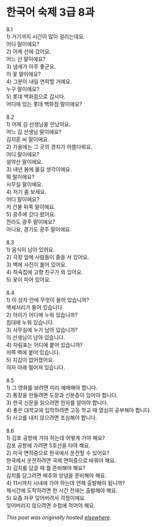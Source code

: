 # 한국어 숙제 3급 8과

<p>8.1<br>1) &#44144;&#44592;&#44620;&#51648; &#49884;&#44036;&#51060; &#47566;&#51060; &#44152;&#47532;&#45716;&#45936;&#50836;.<br>&#50612;&#46356; &#47568;&#51060;&#50640;&#50836;?<br>2) &#50612;&#51228; &#49328;&#50640; &#44052;&#50612;&#50836;.<br>&#50612;&#45712; &#49328; &#47568;&#51060;&#50640;&#50836;?<br>3) &#45252;&#49352;&#44032; &#50500;&#51452; &#51339;&#44400;&#50836;.<br>&#51060; &#44867; &#47568;&#51060;&#50640;&#50836;?<br>4) &#44536;&#48516;&#51060; &#45236;&#51068; &#50672;&#46973;&#54624; &#44144;&#50696;&#50836;.<br>&#45572;&#44396; &#47568;&#51060;&#50640;&#50836;?<br>5) &#47215;&#45936; &#48177;&#54868;&#51216;&#51004;&#47196; &#44049;&#49884;&#45796;.<br>&#50612;&#46356;&#50640; &#51080;&#45716; &#47215;&#45936; &#48177;&#54868;&#51216; &#47568;&#51060;&#50640;&#50836;?<br><br>8.2<br>1) &#50612;&#51228; &#44608; &#49440;&#49373;&#45784;&#51012; &#47564;&#45228;&#50612;&#50836;.<br>&#50612;&#45712; &#44608; &#49440;&#49373;&#45784; &#47568;&#51060;&#50640;&#50836;?<br>&#44608;&#51648;&#54984; &#50472; &#47568;&#51060;&#50640;&#50836;.<br>2) &#44032;&#51012;&#50640;&#45716; &#44536; &#44275;&#51032; &#44221;&#52824;&#44032; &#50500;&#47492;&#45796;&#50892;&#50836;.<br>&#50612;&#46356; &#47568;&#51060;&#50640;&#50836;?<br>&#49444;&#50501;&#49328; &#47568;&#51060;&#50640;&#50836;.<br>3) &#45236;&#45380; &#48388;&#50640; &#50734;&#44600; &#49373;&#44033;&#51060;&#50640;&#50836;.<br>&#47952; &#47568;&#51060;&#50640;&#50836;?<br>&#49324;&#47924;&#49892; &#47568;&#51060;&#50640;&#50836;.<br>4) &#51200;&#44592; &#51328; &#48372;&#49464;&#50836;.<br>&#50612;&#46356; &#47568;&#51060;&#50640;&#50836;?<br>&#51200; &#44148;&#47932; &#46244;&#51901; &#47568;&#51060;&#50640;&#50836;.<br>5) &#44305;&#51452;&#50640; &#44052;&#45796; &#50772;&#50612;&#50836;.<br>&#51204;&#46972;&#46020; &#44305;&#51452; &#47568;&#51060;&#50640;&#50836;?<br>&#50500;&#45768;&#50836;, &#44221;&#44592;&#46020; &#44305;&#51452; &#47568;&#51060;&#50640;&#50836;.<br><br>8.3<br>1) &#51020;&#49885;&#51060; &#45224;&#50500; &#51080;&#50612;&#50836;.<br>2) &#44537;&#51109; &#50526;&#50640; &#49324;&#46988;&#46308;&#51060; &#51460;&#51012; &#49436; &#51080;&#50612;&#50836;.<br>3) &#48317;&#50640; &#49324;&#51652;&#51060; &#48537;&#50612; &#51080;&#50612;&#50836;.<br>4) &#54616;&#49689;&#51665;&#50640; &#44256;&#54693; &#52828;&#44396;&#44032; &#50752; &#51080;&#50612;&#50836;.<br>5) &#44867;&#51060; &#54588;&#50612; &#51080;&#50612;&#50836;.<br><br>8.4<br>1) &#51060; &#49345;&#51088; &#50504;&#50640; &#47924;&#50631;&#51060; &#46308;&#50612; &#51080;&#49845;&#45768;&#44620;?<br>&#50529;&#49464;&#49436;&#47532;&#44032; &#46308;&#50612; &#51080;&#49845;&#45768;&#45796;.<br>2) &#50500;&#51060;&#44032; &#50612;&#46356;&#50640; &#45572;&#50892; &#51080;&#49845;&#45768;&#44620;?<br>&#52840;&#45824;&#50640; &#45572;&#50892; &#51080;&#49845;&#45768;&#45796;.<br>3) &#49324;&#47924;&#49892;&#50640; &#45572;&#44032; &#45224;&#50500; &#51080;&#49845;&#45768;&#44620;?<br>&#51060; &#49440;&#49373;&#45784;&#51060; &#45224;&#50500; &#51080;&#49845;&#45768;&#45796;.<br>4) &#52264;&#47548;&#54364;&#45716; &#50612;&#46356;&#50640; &#48537;&#50612; &#51080;&#49845;&#45768;&#44620;?<br>&#51200;&#51901; &#48317;&#50640; &#48537;&#50612; &#51080;&#49845;&#45768;&#45796;.<br>5) &#51648;&#44049;&#51060; &#50630;&#50612;&#51276;&#50612;&#50836;.<br>&#51032;&#51088; &#50500;&#47000; &#46504;&#50612;&#51256; &#51080;&#49845;&#45768;&#45796;.<br><br>8.5<br>1) &#44536; &#50689;&#54868;&#47484; &#48372;&#47140;&#47732; &#48120;&#47532; &#50696;&#47588;&#54644;&#50556; &#54633;&#45768;&#45796;.<br>2) &#53685;&#51109;&#51012; &#47564;&#46308;&#47140;&#47732; &#46020;&#51109;&#44284; &#49888;&#48516;&#51613;&#51060; &#51080;&#50612;&#50556; &#54633;&#45768;&#45796;.<br>3) &#54620;&#44397; &#49888;&#47928;&#51012; &#51069;&#51004;&#47140;&#47732; &#54620;&#51088;&#47484; &#50508;&#50500;&#50556; &#54633;&#45768;&#45796;.<br>4) &#51339;&#51008; &#45824;&#54617;&#44368;&#50640; &#51077;&#54617;&#54616;&#47140;&#47732; &#44256;&#46321; &#54617;&#44368; &#46412; &#50676;&#49900;&#55176; &#44277;&#48512;&#54644;&#50556; &#54633;&#45768;&#45796;.<br>5) &#49324;&#44256;&#47484; &#45236;&#51648; &#50506;&#51004;&#47140;&#47732; &#51312;&#49900;&#54644;&#50556; &#54633;&#45768;&#45796;.<br><br>8.6<br>1) &#44608;&#54252; &#44277;&#54637;&#50640; &#44032;&#50556; &#54616;&#45716;&#45936; &#50612;&#46523;&#44172; &#44032;&#50556; &#54644;&#50836;?<br>&#44608;&#54252; &#44277;&#54637;&#50640; &#44032;&#47140;&#47732; 5&#54840;&#49440;&#51012; &#53440;&#50556; &#54644;&#50836;.<br>2) &#48120;&#44397; &#47732;&#54728;&#51613;&#51004;&#47196; &#54620;&#44397;&#50640;&#49436; &#50868;&#51204;&#54624; &#49688; &#51080;&#50612;&#50836;?<br>&#54620;&#44397;&#50640;&#49436; &#50868;&#51204;&#54616;&#47140;&#47732; &#44397;&#51228; &#47732;&#54728;&#51613;&#51004;&#47196; &#48148;&#45012;&#50556; &#54644;&#50836;.<br>3) &#44608;&#52824;&#47484; &#45812;&#44544; &#46412; &#47960; &#51456;&#48708;&#54644;&#50556; &#54644;&#50836;?<br>&#44608;&#52824;&#47484; &#45812;&#44536;&#47140;&#47732; &#48176;&#52628;&#50752; &#50577;&#45392;&#51012; &#51456;&#48708;&#54644;&#50556; &#54644;&#50836;.<br>4) 11&#49884;&#44620;&#51648; &#49884;&#45236;&#50640; &#44032;&#50556; &#54616;&#45716;&#45936; &#50616;&#51228; &#52636;&#48156;&#54644;&#50556; &#46121;&#45768;&#44620;?<br>&#51228;&#49884;&#44036;&#50640; &#46020;&#52265;&#54616;&#47140;&#47732; &#54620; &#49884;&#44036; &#51204;&#50640;&#45716; &#52636;&#48156;&#54644;&#50556; &#54644;&#50836;.<br>5) &#50836;&#51608; &#51088;&#44984; &#51082;&#50612;&#48260;&#47140;&#49436; &#44145;&#51221;&#51060;&#50640;&#50836;.<br>&#51082;&#50612;&#48260;&#47532;&#51648; &#50506;&#51004;&#47140;&#47732; &#49688;&#52393;&#50640; &#51201;&#50612;&#50556; &#54644;&#50836;.</p>


*This post was originally hosted [elsewhere](http://planspace.blogspot.com/2009/04/3-8.html).*
